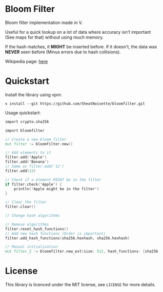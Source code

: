 # Bloom Filter

Bloom filter implementation made in V.

Useful for a quick lookup on a lot of data where accuracy isn't important
(See maps for that) without using much memory.

If the hash matches, it **MIGHT** be inserted before. If it doesn't, the data
was **NEVER** seen before (Minus errors due to hash collisions).

Wikipedia page: [here](https://en.wikipedia.org/wiki/Bloom_filter)

# Quickstart

Install the library using vpm:
```
v install --git https://github.com/SheatNoisette/bloomfilter.git
```

Usage quickstart:
```v
import crypto.sha256

import bloomfilter

// Create a new bloom filter
mut filter := bloomfilter.new()

// Add elements to it
filter.add('Apple')
filter.add('Banana')
// Same as filter.add('12')
filter.add(12)

// Check if a element MIGHT be in the filter
if filter.check('Apple') {
    println('Apple might be in the filter')
}

// Clear the filter
filter.clear()

// Change hash algorithms

// Remove algorithms
filter.reset_hash_functions()
// Add new hash functions (Order is important)
filter.add_hash_functions(sha256.hexhash, sha256.hexhash)

// Manual initialization
mut filter_2 := bloomfilter.new_ext(size: 512, hash_functions: [sha256.hexhash])
```

# License
This library is licenced under the MIT license, see ```LICENSE``` for more
details.